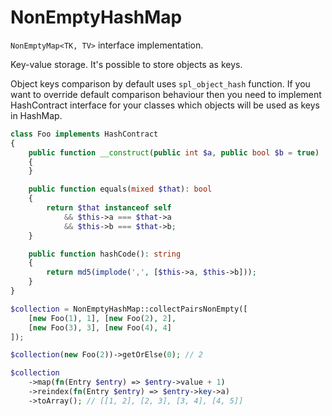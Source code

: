# NonEmptyHashMap

```NonEmptyMap<TK, TV>``` interface implementation.

Key-value storage.
It's possible to store objects as keys.

Object keys comparison by default uses ```spl_object_hash``` function. If you want to override default comparison behaviour then you need to implement HashContract interface for your classes which objects will be used as keys in HashMap.

```php
class Foo implements HashContract
{
    public function __construct(public int $a, public bool $b = true)
    {
    }

    public function equals(mixed $that): bool
    {
        return $that instanceof self
            && $this->a === $that->a
            && $this->b === $that->b;
    }

    public function hashCode(): string
    {
        return md5(implode(',', [$this->a, $this->b]));
    }
}

$collection = NonEmptyHashMap::collectPairsNonEmpty([
    [new Foo(1), 1], [new Foo(2), 2],
    [new Foo(3), 3], [new Foo(4), 4]
]);

$collection(new Foo(2))->getOrElse(0); // 2

$collection
    ->map(fn(Entry $entry) => $entry->value + 1)
    ->reindex(fn(Entry $entry) => $entry->key->a)
    ->toArray(); // [[1, 2], [2, 3], [3, 4], [4, 5]]
```

